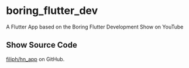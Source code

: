 # boring_flutter_dev

A Flutter App based on the Boring Flutter Development Show on YouTube

## Show Source Code

[filiph/hn_app](https://github.com/filiph/hn_app) on GitHub.